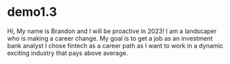 # demo1.3
Hi, My name is Brandon and I will be proactive in 2023!
I am a landscaper who is making a career change.
My goal is to get a job as an investment bank analyst
I chose fintech as a career path as I want to work in a dynamic exciting industry that pays above average.
